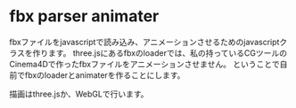 # fbx parser animater

fbxファイルをjavascriptで読み込み、アニメーションさせるためのjavascriptクラスを作ります。
three.jsにあるfbxのloaderでは、私の持っているCGツールのCinema4Dで作ったfbxファイルをアニメーションさせません。
ということで自前でfbxのloaderとanimaterを作ることにします。

描画はthree.jsか、WebGLで行います。